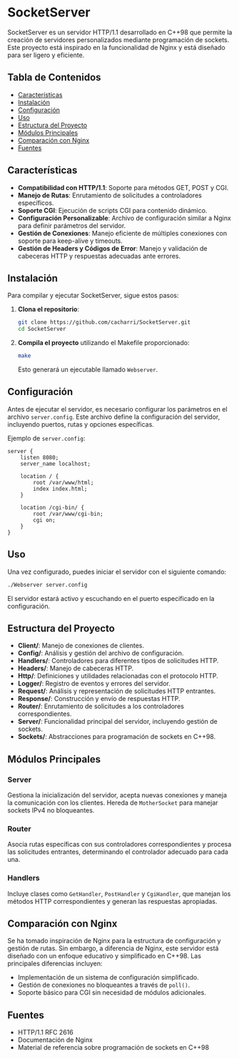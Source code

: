 # SocketServer

SocketServer es un servidor HTTP/1.1 desarrollado en C++98 que permite la creación de servidores personalizados mediante programación de sockets. Este proyecto está inspirado en la funcionalidad de Nginx y está diseñado para ser ligero y eficiente.

## Tabla de Contenidos

- [Características](#características)
- [Instalación](#instalación)
- [Configuración](#configuración)
- [Uso](#uso)
- [Estructura del Proyecto](#estructura-del-proyecto)
- [Módulos Principales](#módulos-principales)
- [Comparación con Nginx](#comparación-con-nginx)
- [Fuentes](#fuentes)

## Características

- **Compatibilidad con HTTP/1.1**: Soporte para métodos GET, POST y CGI.
- **Manejo de Rutas**: Enrutamiento de solicitudes a controladores específicos.
- **Soporte CGI**: Ejecución de scripts CGI para contenido dinámico.
- **Configuración Personalizable**: Archivo de configuración similar a Nginx para definir parámetros del servidor.
- **Gestión de Conexiones**: Manejo eficiente de múltiples conexiones con soporte para keep-alive y timeouts.
- **Gestión de Headers y Códigos de Error**: Manejo y validación de cabeceras HTTP y respuestas adecuadas ante errores.

## Instalación

Para compilar y ejecutar SocketServer, sigue estos pasos:

1. **Clona el repositorio**:

   ```bash
   git clone https://github.com/cacharri/SocketServer.git
   cd SocketServer
   ```

2. **Compila el proyecto** utilizando el Makefile proporcionado:

   ```bash
   make
   ```

   Esto generará un ejecutable llamado `Webserver`.

## Configuración

Antes de ejecutar el servidor, es necesario configurar los parámetros en el archivo `server.config`. Este archivo define la configuración del servidor, incluyendo puertos, rutas y opciones específicas.

Ejemplo de `server.config`:

```
server {
    listen 8080;
    server_name localhost;

    location / {
        root /var/www/html;
        index index.html;
    }

    location /cgi-bin/ {
        root /var/www/cgi-bin;
        cgi on;
    }
}
```

## Uso

Una vez configurado, puedes iniciar el servidor con el siguiente comando:

```bash
./Webserver server.config
```

El servidor estará activo y escuchando en el puerto especificado en la configuración.

## Estructura del Proyecto

- **Client/**: Manejo de conexiones de clientes.
- **Config/**: Análisis y gestión del archivo de configuración.
- **Handlers/**: Controladores para diferentes tipos de solicitudes HTTP.
- **Headers/**: Manejo de cabeceras HTTP.
- **Http/**: Definiciones y utilidades relacionadas con el protocolo HTTP.
- **Logger/**: Registro de eventos y errores del servidor.
- **Request/**: Análisis y representación de solicitudes HTTP entrantes.
- **Response/**: Construcción y envío de respuestas HTTP.
- **Router/**: Enrutamiento de solicitudes a los controladores correspondientes.
- **Server/**: Funcionalidad principal del servidor, incluyendo gestión de sockets.
- **Sockets/**: Abstracciones para programación de sockets en C++98.

## Módulos Principales

### Server

Gestiona la inicialización del servidor, acepta nuevas conexiones y maneja la comunicación con los clientes. Hereda de `MotherSocket` para manejar sockets IPv4 no bloqueantes.

### Router

Asocia rutas específicas con sus controladores correspondientes y procesa las solicitudes entrantes, determinando el controlador adecuado para cada una.

### Handlers

Incluye clases como `GetHandler`, `PostHandler` y `CgiHandler`, que manejan los métodos HTTP correspondientes y generan las respuestas apropiadas.

## Comparación con Nginx

Se ha tomado inspiración de Nginx para la estructura de configuración y gestión de rutas. Sin embargo, a diferencia de Nginx, este servidor está diseñado con un enfoque educativo y simplificado en C++98. Las principales diferencias incluyen:

- Implementación de un sistema de configuración simplificado.
- Gestión de conexiones no bloqueantes a través de `poll()`.
- Soporte básico para CGI sin necesidad de módulos adicionales.

## Fuentes

- HTTP/1.1 RFC 2616
- Documentación de Nginx
- Material de referencia sobre programación de sockets en C++98


